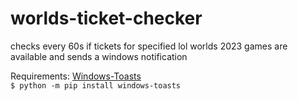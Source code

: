 ﻿# worlds-ticket-checker
checks every 60s if tickets for specified lol worlds 2023 games are available and sends a windows notification


Requirements:
[Windows-Toasts](https://pypi.org/project/Windows-Toasts/)<br>
`$ python -m pip install windows-toasts`
